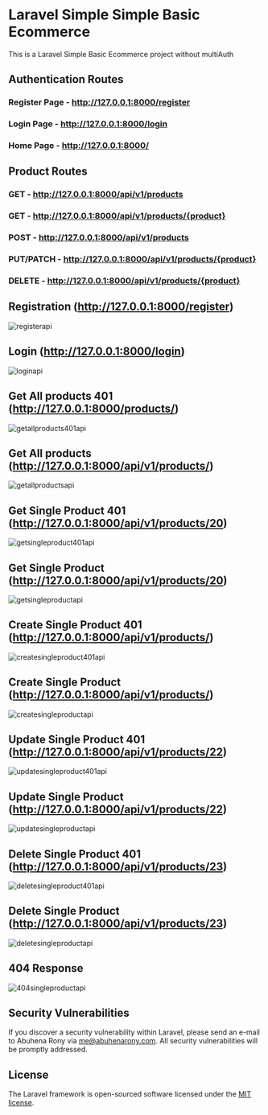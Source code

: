 # Laravel Simple Simple Basic Ecommerce

<p>This is a Laravel Simple Basic Ecommerce project without multiAuth</p>


## Authentication Routes

### Register Page - http://127.0.0.1:8000/register

### Login Page - http://127.0.0.1:8000/login

### Home Page - http://127.0.0.1:8000/


## Product Routes

### GET - http://127.0.0.1:8000/api/v1/products

### GET - http://127.0.0.1:8000/api/v1/products/{product}

### POST - http://127.0.0.1:8000/api/v1/products

### PUT/PATCH - http://127.0.0.1:8000/api/v1/products/{product}

### DELETE - http://127.0.0.1:8000/api/v1/products/{product}


## Registration (http://127.0.0.1:8000/register)
![registerapi](https://github.com/EngrAbuhena/laravel-simple-ecommerce/blob/photos/photos/1.register.png?raw=true)

## Login (http://127.0.0.1:8000/login)
![loginapi](https://github.com/EngrAbuhena/simple-api-with-sanctum-auth/blob/photos/login.PNG?raw=true)

## Get All products 401 (http://127.0.0.1:8000/products/)
![getallproducts401api](https://github.com/EngrAbuhena/simple-api-with-sanctum-auth/blob/photos/getAllProducts401.PNG?raw=true)

## Get All products (http://127.0.0.1:8000/api/v1/products/)
![getallproductsapi](https://github.com/EngrAbuhena/simple-api-with-sanctum-auth/blob/photos/getAllProducts.PNG?raw=true)

## Get Single Product 401 (http://127.0.0.1:8000/api/v1/products/20)
![getsingleproduct401api](https://github.com/EngrAbuhena/simple-api-with-sanctum-auth/blob/photos/getSingleProduct401.PNG?raw=true)

## Get Single Product (http://127.0.0.1:8000/api/v1/products/20)
![getsingleproductapi](https://github.com/EngrAbuhena/simple-api-with-sanctum-auth/blob/photos/getSingleProduct.PNG?raw=true)

## Create Single Product 401 (http://127.0.0.1:8000/api/v1/products/)
![createsingleproduct401api](https://github.com/EngrAbuhena/simple-api-with-sanctum-auth/blob/photos/createSingleProduct401.PNG?raw=true)

## Create Single Product (http://127.0.0.1:8000/api/v1/products/)
![createsingleproductapi](https://github.com/EngrAbuhena/simple-api-with-sanctum-auth/blob/photos/createSingleProduct.PNG?raw=true)

## Update Single Product 401 (http://127.0.0.1:8000/api/v1/products/22)
![updatesingleproduct401api](https://github.com/EngrAbuhena/simple-api-with-sanctum-auth/blob/photos/updateSingleProduct401.PNG?raw=true)

## Update Single Product (http://127.0.0.1:8000/api/v1/products/22)
![updatesingleproductapi](https://github.com/EngrAbuhena/simple-api-with-sanctum-auth/blob/photos/updateSingleProduct.PNG?raw=true)

## Delete Single Product 401 (http://127.0.0.1:8000/api/v1/products/23)
![deletesingleproduct401api](https://github.com/EngrAbuhena/simple-api-with-sanctum-auth/blob/photos/deleteSingleProduct401.PNG?raw=true)

## Delete Single Product (http://127.0.0.1:8000/api/v1/products/23)
![deletesingleproductapi](https://github.com/EngrAbuhena/simple-api-with-sanctum-auth/blob/photos/deleteSingleProduct.PNG?raw=true)

## 404 Response
![404singleproductapi](https://github.com/EngrAbuhena/simple-api-with-sanctum-auth/blob/photos/404.PNG?raw=true)

## Security Vulnerabilities

If you discover a security vulnerability within Laravel, please send an e-mail to Abuhena Rony via [me@abuhenarony.com](mailto:me@abuhenarony.com). All security vulnerabilities will be promptly addressed.

## License

The Laravel framework is open-sourced software licensed under the [MIT license](https://opensource.org/licenses/MIT).


